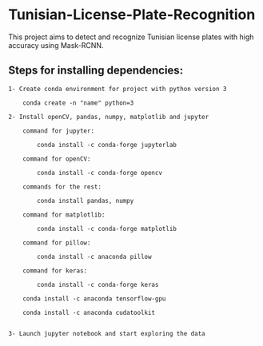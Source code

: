 # Tunisian-License-Plate-Recognition
This project aims to detect and recognize Tunisian license plates with high accuracy using Mask-RCNN.

## Steps for installing dependencies:

	1- Create conda environment for project with python version 3
	
		conda create -n "name" python=3
		
	2- Install openCV, pandas, numpy, matplotlib and jupyter
	
		command for jupyter:

			conda install -c conda-forge jupyterlab

		command for openCV:

			conda install -c conda-forge opencv

		commands for the rest:

			conda install pandas, numpy

		command for matplotlib:

			conda install -c conda-forge matplotlib
			
		command for pillow:
		
			conda install -c anaconda pillow
			
		command for keras:
		
			conda install -c conda-forge keras
			
		conda install -c anaconda tensorflow-gpu
			
		conda install -c anaconda cudatoolkit


	3- Launch jupyter notebook and start exploring the data
	
